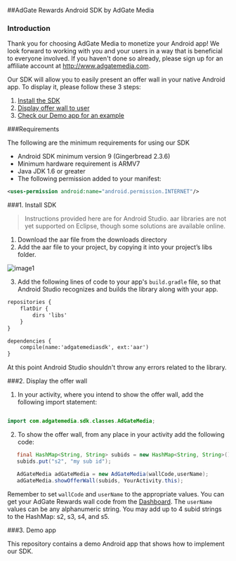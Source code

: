 ##AdGate Rewards Android SDK by AdGate Media
### Introduction
Thank you for choosing AdGate Media to monetize your Android app! We look forward to working with you and your users in a way that is beneficial to everyone involved. If you haven't done so already, please sign up for an affiliate account at http://www.adgatemedia.com.

Our SDK will allow you to easily present an offer wall in your native Android app. To display it, please follow these 3 steps:

1. [Install the SDK](#1-install-sdk)
2. [Display offer wall to user](#2-display-the-offer-wall)
3. [Check our Demo app for an example](#3-demo-app)

###Requirements

The following are the minimum requirements for using our SDK

- Android SDK minimum version 9 (Gingerbread 2.3.6)
- Minimum hardware requirement is ARMV7
- Java JDK 1.6 or greater
- The following permission added to your manifest:

``` xml
<uses-permission android:name="android.permission.INTERNET"/>

```

###1. Install SDK

> Instructions provided here are for Android Studio. aar libraries are not yet supported on
> Eclipse, though some solutions are available online.

1. Download the aar file from the downloads directory
2. Add the aar file to your project, by copying it into your project’s libs folder.

 ![image1](https://cloud.githubusercontent.com/assets/12953988/11656906/54b19416-9dde-11e5-8c65-49dcd16c9fd2.png)

3. Add the following lines of code to your app's `build.gradle` file, so that Android Studio 
recognizes and builds the library along with your app.

``` xml
repositories {
    flatDir {
        dirs 'libs'
    }
}

dependencies {
    compile(name:'adgatemediasdk', ext:'aar')
}

```
At this point Android Studio shouldn't throw any errors related to the library.

###2. Display the offer wall

1. In your activity, where you intend to show the offer wall, add the following import statement:

```java

import com.adgatemedia.sdk.classes.AdGateMedia;

```

2. To show the offer wall, from any place in your activity add the following code:

```java
   final HashMap<String, String> subids = new HashMap<String, String>();
   subids.put("s2", "my sub id");

   AdGateMedia adGateMedia = new AdGateMedia(wallCode,userName);
   adGateMedia.showOfferWall(subids, YourActivity.this);

```

Remember to set `wallCode` and `userName` to the appropriate values. You can get your AdGate Rewards wall code from the [Dashboard](https://panel.adgatemedia.com/affiliate/vc-walls). The `userName` values can be any alphanumeric string. You may add up to 4 subid strings to the HashMap: s2, s3, s4, and s5.

###3. Demo app

This repository contains a demo Android app that shows how to implement our SDK.
